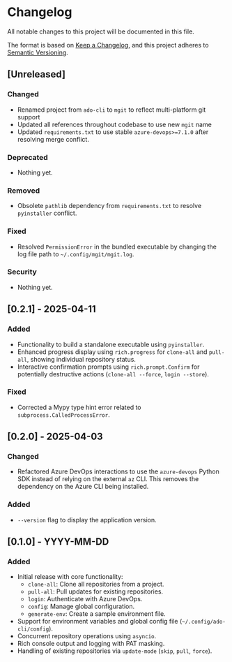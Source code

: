 # Changelog
All notable changes to this project will be documented in this file.

The format is based on [Keep a Changelog](https://keepachangelog.com/en/1.0.0/),
and this project adheres to [Semantic Versioning](https://semver.org/spec/v2.0.0.html).

## [Unreleased]

### Changed
- Renamed project from `ado-cli` to `mgit` to reflect multi-platform git support
- Updated all references throughout codebase to use new `mgit` name
- Updated `requirements.txt` to use stable `azure-devops>=7.1.0` after resolving merge conflict.

### Deprecated
- Nothing yet.

### Removed
- Obsolete `pathlib` dependency from `requirements.txt` to resolve `pyinstaller` conflict.

### Fixed
- Resolved `PermissionError` in the bundled executable by changing the log file path to `~/.config/mgit/mgit.log`.

### Security
- Nothing yet.

## [0.2.1] - 2025-04-11

### Added
- Functionality to build a standalone executable using `pyinstaller`.
- Enhanced progress display using `rich.progress` for `clone-all` and `pull-all`, showing individual repository status.
- Interactive confirmation prompts using `rich.prompt.Confirm` for potentially destructive actions (`clone-all --force`, `login --store`).

### Fixed
- Corrected a Mypy type hint error related to `subprocess.CalledProcessError`.

## [0.2.0] - 2025-04-03

### Changed
- Refactored Azure DevOps interactions to use the `azure-devops` Python SDK instead of relying on the external `az` CLI. This removes the dependency on the Azure CLI being installed.

### Added
- `--version` flag to display the application version.

## [0.1.0] - YYYY-MM-DD

### Added
- Initial release with core functionality:
  - `clone-all`: Clone all repositories from a project.
  - `pull-all`: Pull updates for existing repositories.
  - `login`: Authenticate with Azure DevOps.
  - `config`: Manage global configuration.
  - `generate-env`: Create a sample environment file.
- Support for environment variables and global config file (`~/.config/ado-cli/config`).
- Concurrent repository operations using `asyncio`.
- Rich console output and logging with PAT masking.
- Handling of existing repositories via `update-mode` (`skip`, `pull`, `force`).
